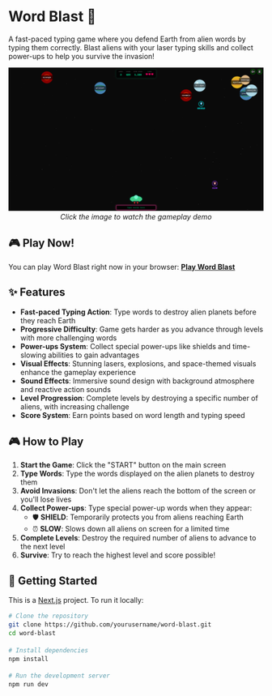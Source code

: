 # Word Blast 🚀

A fast-paced typing game where you defend Earth from alien words by typing them correctly. Blast aliens with your laser typing skills and collect power-ups to help you survive the invasion!

<p align="center">
  <a href="https://youtu.be/your-video-id">
    <img src="public/word-blast-preview.png" alt="Word Blast Game Demo" width="600">
  </a>
  <br>
  <em>Click the image to watch the gameplay demo</em>
</p>

## 🎮 Play Now!

You can play Word Blast right now in your browser:
[**Play Word Blast**](https://word-blast-game.vercel.app/)

## ✨ Features

- **Fast-paced Typing Action**: Type words to destroy alien planets before they reach Earth
- **Progressive Difficulty**: Game gets harder as you advance through levels with more challenging words
- **Power-ups System**: Collect special power-ups like shields and time-slowing abilities to gain advantages
- **Visual Effects**: Stunning lasers, explosions, and space-themed visuals enhance the gameplay experience
- **Sound Effects**: Immersive sound design with background atmosphere and reactive action sounds
- **Level Progression**: Complete levels by destroying a specific number of aliens, with increasing challenge
- **Score System**: Earn points based on word length and typing speed

## 🎮 How to Play

1. **Start the Game**: Click the "START" button on the main screen
2. **Type Words**: Type the words displayed on the alien planets to destroy them
3. **Avoid Invasions**: Don't let the aliens reach the bottom of the screen or you'll lose lives
4. **Collect Power-ups**: Type special power-up words when they appear:
   - 🛡️ **SHIELD**: Temporarily protects you from aliens reaching Earth
   - ⏰ **SLOW**: Slows down all aliens on screen for a limited time
5. **Complete Levels**: Destroy the required number of aliens to advance to the next level
6. **Survive**: Try to reach the highest level and score possible!

## 🚀 Getting Started

This is a [Next.js](https://nextjs.org) project. To run it locally:

```bash
# Clone the repository
git clone https://github.com/yourusername/word-blast.git
cd word-blast

# Install dependencies
npm install

# Run the development server
npm run dev
```
